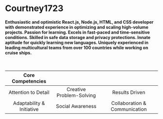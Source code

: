 
<h1>Courtney1723</h1>

<h4>Enthusiastic and optimistic React.js, Node.js, HTML, and CSS developer with demonstrated experience in optimizing and scaling high-volume projects. Passion for learning. Excels in fast-paced and time-sensitive conditions. Skilled in safe data storage and privacy protections. Innate aptitude for quickly learning new languages. Uniquely experienced in leading multicultural teams from over 100 countries while working on cruise ships.</h4>

<br>

 Core Competencies | | |
|:-:|:-:|:-:|
 Attention to Detail | Creative Problem-Solving | Results Driven |
 Adaptability & Initiative | Social Awareness | Collaboration & Communication |
